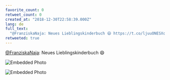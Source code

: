 ```yaml
---
favorite_count: 0
retweet_count: 0
created_at: "2018-12-30T22:58:39.000Z"
lang: de
full_text:
  "@FranziskaNaja: Neues Lieblingskinderbuch 😄 https://t.co/ljuuONESXc"
retweeted: true
---
```


[@FranziskaNaja](https://twitter.com/FranziskaNaja): Neues Lieblingskinderbuch
😄

<div class="gallery gallery-2">

![Embedded Photo](https://twitter-media-coderbyheart.s3.eu-north-1.amazonaws.com/1079512116145635330-DvsMu8hWkAA0HC4.jpg)

![Embedded Photo](https://twitter-media-coderbyheart.s3.eu-north-1.amazonaws.com/1079512116145635330-DvsMvKpX0AARvbp.jpg)

</div>
